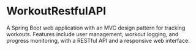 # WorkoutRestfulAPI
A Spring Boot web application with an MVC design pattern for tracking workouts. Features include user management, workout logging, and progress monitoring, with a RESTful API and a responsive web interface.
